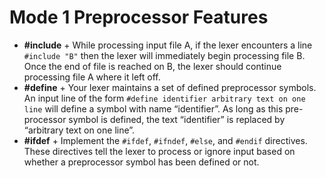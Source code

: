 # Mode 1 Preprocessor Features

- **#include** + While processing input file A, if the lexer encounters a line `#include "B"` then the lexer will immediately begin processing file B. Once the end of file is reached on B, the lexer should continue processing file A where it left off.
- **#define** + Your lexer maintains a set of defined preprocessor symbols. An input line of the form `#define identifier arbitrary text on one line` will define a symbol with name “identifier”. As long as this pre-processor symbol is defined, the text “identifier” is replaced by “arbitrary text on one line”.
- **#ifdef** + Implement the `#ifdef`, `#ifndef`, `#else`, and `#endif` directives. These directives tell the lexer to process or ignore input based on whether a preprocessor symbol has been defined or not.
